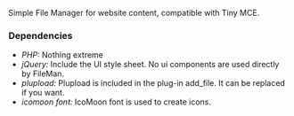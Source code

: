 Simple File Manager for website content, compatible with Tiny MCE.

### Dependencies

- *PHP:* Nothing extreme
- *jQuery:* Include the UI style sheet. No ui components are used directly by FileMan.
- *plupload:* Plupload is included in the plug-in add_file. It can be replaced if you want.
- *icomoon font:* IcoMoon font is used to create icons.
